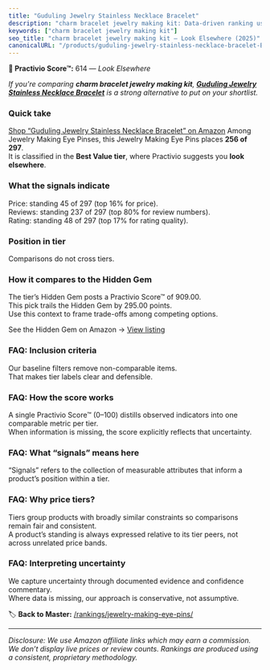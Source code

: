 ```yaml
---
title: "Guduling Jewelry Stainless Necklace Bracelet"
description: "charm bracelet jewelry making kit: Data-driven ranking using the Practivio Score™. Positioned by quality, value, demand, findability, momentum."
keywords: ["charm bracelet jewelry making kit"]
seo_title: "charm bracelet jewelry making kit — Look Elsewhere (2025)"
canonicalURL: "/products/guduling-jewelry-stainless-necklace-bracelet-B0F8RFJDPK/"
---
```


**🚫 Practivio Score™:** 614 — _Look Elsewhere_


*If you're comparing **charm bracelet jewelry making kit**, **[Guduling Jewelry Stainless Necklace Bracelet](https://www.amazon.com/dp/B0F8RFJDPK?tag=practivio-20)** is a strong alternative to put on your shortlist.*
### Quick take
[Shop “Guduling Jewelry Stainless Necklace Bracelet” on Amazon](https://www.amazon.com/dp/B0F8RFJDPK?tag=practivio-20)
Among Jewelry Making Eye Pinses, this Jewelry Making Eye Pins places **256 of 297**.  
It is classified in the **Best Value tier**, where Practivio suggests you **look elsewhere**.

### What the signals indicate
Price: standing 45 of 297 (top 16% for price).  
Reviews: standing 237 of 297 (top 80% for review numbers).  
Rating: standing 48 of 297 (top 17% for rating quality).  

### Position in tier
Comparisons do not cross tiers.

### How it compares to the Hidden Gem
The tier’s Hidden Gem posts a Practivio Score™ of 909.00.  
This pick trails the Hidden Gem by 295.00 points.  
Use this context to frame trade-offs among competing options.  

See the Hidden Gem on Amazon → [View listing](https://www.amazon.com/dp/B01MQW98ES?tag=practivio-20)

### FAQ: Inclusion criteria
Our baseline filters remove non-comparable items.  
That makes tier labels clear and defensible.

### FAQ: How the score works
A single Practivio Score™ (0–100) distills observed indicators into one comparable metric per tier.  
When information is missing, the score explicitly reflects that uncertainty.

### FAQ: What “signals” means here
“Signals” refers to the collection of measurable attributes that inform a product’s position within a tier.

### FAQ: Why price tiers?
Tiers group products with broadly similar constraints so comparisons remain fair and consistent.  
A product’s standing is always expressed relative to its tier peers, not across unrelated price bands.

### FAQ: Interpreting uncertainty
We capture uncertainty through documented evidence and confidence commentary.  
Where data is missing, our approach is conservative, not assumptive.


🏷️ **Back to Master:** [/rankings/jewelry-making-eye-pins/](/rankings/jewelry-making-eye-pins/)

---
_Disclosure: We use Amazon affiliate links which may earn a commission. We don’t display live prices or review counts. Rankings are produced using a consistent, proprietary methodology._
